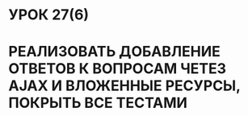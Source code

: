 # УРОК 27(6)
#  РЕАЛИЗОВАТЬ ДОБАВЛЕНИЕ ОТВЕТОВ К ВОПРОСАМ ЧЕТЕЗ AJAX И ВЛОЖЕННЫЕ РЕСУРСЫ, ПОКРЫТЬ ВСЕ ТЕСТАМИ
